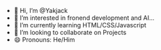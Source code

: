 - 👋 Hi, I’m @Yakjack
- 👀 I’m interested in fronend development and AI...
- 🌱 I’m currently learning HTML/CSS/Javascript
- 💞️ I’m looking to collaborate on Projects
- 😄 Pronouns: He/Him


<!---
Yakjack/Yakjack is a ✨ special ✨ repository because its `README.md` (this file) appears on your GitHub profile.
You can click the Preview link to take a look at your changes.
--->
